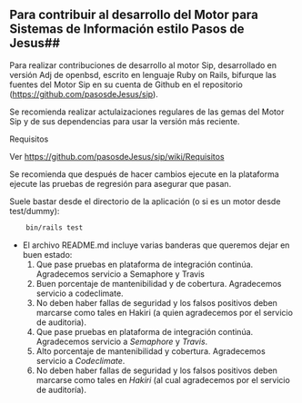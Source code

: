

## Para contribuir al desarrollo del Motor para Sistemas de Información estilo Pasos de Jesus##

Para realizar contribuciones de desarrollo al motor Sip, desarrollado en versión Adj de openbsd, escrito en lenguaje Ruby on Rails, bifurque las fuentes del Motor Sip en su cuenta de Github en el repositorio (https://github.com/pasosdeJesus/sip).

Se recomienda realizar actulaizaciones regulares de las gemas del Motor Sip y de sus dependencias para usar la versión más reciente. 

Requisitos

Ver https://github.com/pasosdeJesus/sip/wiki/Requisitos


Se recomienda que después de hacer cambios ejecute en la plataforma ejecute las pruebas de regresión para asegurar que pasan.

Suele bastar desde el directorio de la aplicación (o si es un motor
	desde test/dummy):
```sh
	bin/rails test
```
* El archivo README.md incluye varias banderas que queremos dejar en buen estado:
  1. Que pase pruebas en plataforma de integración continúa.  Agradecemos servicio a Semaphore y Travis
  2. Buen porcentaje de mantenibilidad y de cobertura. Agradecemos servicio a codeclimate.
  3. No deben haber fallas de seguridad y los falsos positivos deben marcarse como tales en Hakiri (a quien agradecemos por el servicio de auditoria).
  1. Que pase pruebas en plataforma de integración continúa. Agradecemos servicio a _Semaphore_ y _Travis_.
  2. Alto porcentaje de mantenibilidad y cobertura. Agradecemos servicio a _Codeclimate_.
  3. No deben haber fallas de seguridad y los falsos positivos deben marcarse como tales en _Hakiri_ (al cual agradecemos por el servicio de auditoría).

